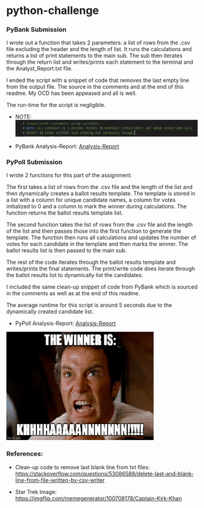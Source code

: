 # python-challenge


### PyBank Submission
I wrote out a function that takes 2 parameters: a list of rows from the .csv file excluding the header and the length of list. It runs the calculations and returns a list of print statements to the main sub. The sub then iterates through the return list and writes/prints each statement to the terminal and the Analyst_Report.txt file.

I ended the script with a snippet of code that removes the last empty line from the output file. The source in the comments and at the end of this readme. My OCD has been appeased and all is well.

The run-time for the script is negligible.

- NOTE:
![DISCLAIMER](Images/NOTE.png)

- PyBank Analysis-Report:
[Analysis-Report](PyBank/analysis/analysis_report.txt)


### PyPoll Submission
I wrote 2 functions for this part of the assignment:

The first takes a list of rows from the .csv file and the length of the list and then dynamically creates a ballot results template. The template is stored in a list with a column for unique candidate names, a column for votes initialized to 0 and a column to mark the winner during calculations. The function returns the ballot results template list.

The second function takes the list of rows from the .csv file and the length of the list and then passes those into the first function to generate the template. The function then runs all calculations and updates the number of votes for each candidate in the template and then marks the winner. The ballot results list is then passed to the main sub.

The rest of the code iterates through the ballot results template and writes/prints the final statements. The print/write code does iterate through the ballot results list to dynamically list the candidates.

I included the same clean-up snippet of code from PyBank which is sourced in the comments as well as at the end of this readme.

The average runtime for this script is around 5 seconds due to the dynamically created candidate list.

- PyPoll Analysis-Report:
[Analysis-Report](PyPoll/analysis/analysis_report.txt)

![Winner](Images/Winner.png)

### References:
- Clean-up code to remove last blank line from txt files:
https://stackoverflow.com/questions/53086588/delete-last-and-blank-line-from-file-written-by-csv-writer

- Star Trek Image:
https://imgflip.com/memegenerator/100708178/Captain-Kirk-Khan